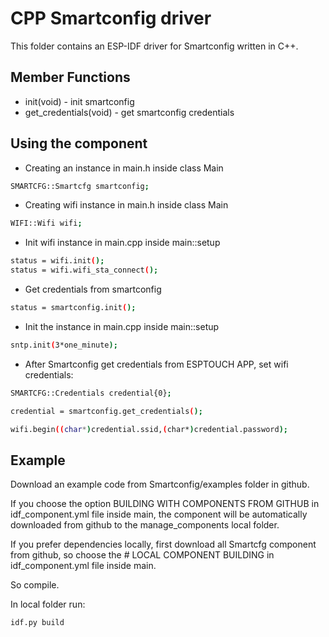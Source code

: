 # CPP Smartconfig driver
This folder contains an ESP-IDF driver for Smartconfig written in C++.

## Member Functions
- init(void) - init smartconfig
- get_credentials(void) - get smartconfig credentials

## Using the component
- Creating an instance in main.h inside class Main
```bash
SMARTCFG::Smartcfg smartconfig;
``````

- Creating wifi instance in main.h inside class Main
```bash
WIFI::Wifi wifi;
``````

- Init wifi instance in main.cpp inside main::setup
```bash
status = wifi.init();
status = wifi.wifi_sta_connect();
``````

- Get credentials from smartconfig
```bash
status = smartconfig.init();
``````

- Init the instance in main.cpp inside main::setup
```bash
sntp.init(3*one_minute);
```

- After Smartconfig get credentials from ESPTOUCH APP, set wifi credentials:
```bash
SMARTCFG::Credentials credential{0};

credential = smartconfig.get_credentials();

wifi.begin((char*)credential.ssid,(char*)credential.password);
```


## Example
Download an example code from Smartconfig/examples folder in github.


If you choose the option BUILDING WITH COMPONENTS FROM GITHUB in idf_component.yml file inside main, the component will be automatically downloaded from github to the manage_components local folder.

If you prefer dependencies locally, first download all Smartcfg component from github, so choose the # LOCAL COMPONENT BUILDING  in idf_component.yml file inside main. 

So compile.

In local folder run:
```bash
idf.py build
```


